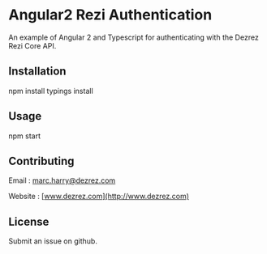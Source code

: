 # Angular2 Rezi Authentication

An example of Angular 2 and Typescript for authenticating with the Dezrez Rezi Core API.

## Installation

npm install
typings install

## Usage

npm start

## Contributing

Email : marc.harry@dezrez.com

Website : [www.dezrez.com](http://www.dezrez.com)

## License

Submit an issue on github.